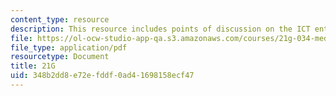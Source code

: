 ```yaml
---
content_type: resource
description: This resource includes points of discussion on the ICT entrepreneurship.
file: https://ol-ocw-studio-app-qa.s3.amazonaws.com/courses/21g-034-media-education-and-the-marketplace-fall-2005/348b2dd8e72efddf0ad41698158ecf47_MIT21G_034F05_ictentrpnshp.pdf
file_type: application/pdf
resourcetype: Document
title: 21G
uid: 348b2dd8-e72e-fddf-0ad4-1698158ecf47
---
```

